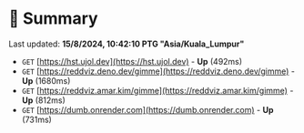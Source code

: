 # 📖 Summary
Last updated: **15/8/2024, 10:42:10 PTG "Asia/Kuala_Lumpur"**

- `GET` [https://hst.ujol.dev](https://hst.ujol.dev) - **Up** (492ms)
- `GET` [https://reddviz.deno.dev/gimme](https://reddviz.deno.dev/gimme) - **Up** (1680ms)
- `GET` [https://reddviz.amar.kim/gimme](https://reddviz.amar.kim/gimme) - **Up** (812ms)
- `GET` [https://dumb.onrender.com](https://dumb.onrender.com) - **Up** (731ms)
